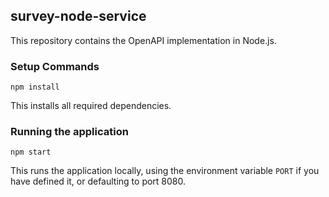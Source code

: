 ## survey-node-service

This repository contains the OpenAPI implementation in Node.js.

### Setup Commands

`npm install`

This installs all required dependencies.

### Running the application

`npm start`

This runs the application locally, using the environment variable `PORT` if you have defined it, or defaulting to port 8080.
